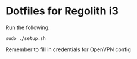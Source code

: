 # Dotfiles for Regolith i3

Run the following:
```
sudo ./setup.sh
```

Remember to fill in credentials for OpenVPN config

